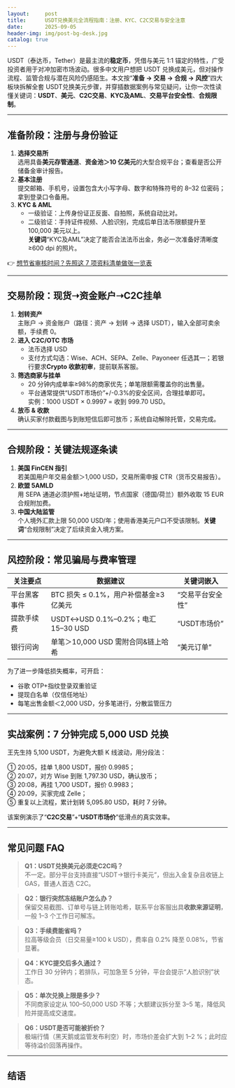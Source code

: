 ```yaml
---
layout:     post
title:      USDT兑换美元全流程指南：注册、KYC、C2C交易与安全注意
date:       2025-09-05
header-img: img/post-bg-desk.jpg
catalog: true
---
```


USDT（泰达币，Tether）是最主流的**稳定币**，凭借与美元 1∶1 锚定的特性，广受投资者用于对冲加密市场波动。很多中文用户想把 USDT 兑换成美元，但对操作流程、监管合规与潜在风险仍感陌生。本文按“**准备 → 交易 → 合规 → 风控**”四大板块拆解全套 USDT兑换美元步骤，并穿插数据案例与常见疑问，让你一次性读懂关键词：**USDT**、**美元**、**C2C交易**、**KYC及AML**、**交易平台安全性**、**合规限制**。

---

## 准备阶段：注册与身份验证

1. **选择交易所**  
   选用具备**美元存管通道**、**资金池＞10 亿美元**的大型合规平台；查看是否公开储备金审计报告。
2. **基本注册**  
   提交邮箱、手机号，设置包含大小写字母、数字和特殊符号的 8–32 位密码；拿到登录口令备用。
3. **KYC & AML**  
   - 一级验证：上传身份证正反面、自拍照，系统自动比对。  
   - 二级验证：手持证件视频、人脸识别，完成后单日法币限额提升至 100,000 美元以上。  
   **关键词**“KYC及AML”决定了能否合法法币出金，务必一次准备好清晰度≥600 dpi 的照片。

👉 [想节省审核时间？先照这 7 项资料清单做张一览表](https://okxdog.com/)

---

## 交易阶段：现货➝资金账户➝C2C挂单

1. **划转资产**  
   主账户 → 资金账户（路径：资产 → 划转 → 选择 USDT），输入全部可卖余额，手续费 0。
2. **进入 C2C/OTC 市场**  
   - 法币选择 USD  
   - 支付方式勾选：Wise、ACH、SEPA、Zelle、Payoneer 任选其一；若银行要求**Crypto 收款初审**，提前联系客服。
3. **筛选商家与挂单**  
   - 20 分钟内成单率≥98%的商家优先；单笔限额需覆盖你的出售量。  
   - 平台通常提供“USDT市场价”+/-0.3%的安全区间，合理挂单即可。  
   实例：1000 USDT × 0.9997 = 收到 999.70 USD。
4. **放币 & 收款**  
   确认买家付款截图与到账短信后即可放币；系统自动解除托管，交易完成。

---

## 合规阶段：关键法规逐条读

1. **美国 FinCEN 指引**  
   若美国用户年交易金额＞1,000 USD，交易所需申报 CTR（货币交易报告）。
2. **欧盟 5AMLD**  
   用 SEPA 通道必须护照+地址证明，节点国家（德国/荷兰）额外收取 15 EUR 合规附加费。
3. **中国大陆监管**  
   个人境外汇款上限 50,000 USD/年；使用香港美元户口不受该限制。**关键词**“合规限制”决定了后续资金入境方案。

---

## 风控阶段：常见骗局与费率管理

| 关注要点 | 数据建议 | 关键词嵌入 |
|---|---|---|
| 平台黑客事件 | BTC 损失 ≤ 0.1%，用户补偿基金≥3 亿美元 | “交易平台安全性” |
| 提款手续费 | USDT↔USD 0.1%–0.2%；电汇 15–30 USD | “USDT市场价” |
| 银行问询 | 单笔＞10,000 USD 需附合同&链上哈希 | “美元订单” |

为了进一步降低损失概率，可开启：

- 谷歌 OTP+指纹登录双重验证  
- 提现白名单（仅信任地址）  
- 每笔出售金额＜2,000 USD，分多笔进行，分散监管压力  

---

## 实战案例：7 分钟完成 5,000 USD 兑换

王先生持 5,100 USDT，为避免大额 K 线波动，用分段法：

① 20:05，挂单 1,800 USDT，报价 0.9985；  
② 20:07，对方 Wise 到账 1,797.30 USD，确认放币；  
③ 20:08，再挂 1,700 USDT，报价 0.9983；  
④ 20:09，买家完成 Zelle；  
⑤ 重复以上流程，累计划转 5,095.80 USD，耗时 7 分钟。

该案例演示了“**C2C交易**”+“**USDT市场价**”低滑点的真实效率。

---

## 常见问题 FAQ

> **Q1：USDT兑换美元必须走C2C吗？**  
> 不一定。部分平台支持直接“USDT→银行卡美元”，但出入金复杂且收链上 GAS，普通人首选 C2C。

> **Q2：银行突然冻结账户怎么办？**  
> 保留交易截图、订单号与链上转账哈希，联系平台客服出具**收款来源证明**，一般 1–3 个工作日可解冻。

> **Q3：手续费能省吗？**  
> 拉高等级会员（日交易量≥100 k USD），费率自 0.2% 降至 0.08%，节省显著。

> **Q4：KYC提交后多久通过？**  
> 工作日 30 分钟内；若排队，可加急至 5 分钟，平台会提示“人脸识别”状态。

> **Q5：单次兑换上限是多少？**  
> 不同商家设定从 100–50,000 USD 不等；大额建议拆分至 3–5 笔，降低风险并提高成交速度。

> **Q6：USDT是否可能被折价？**  
> 极端行情（黑天鹅或监管发布利空）时，市场价差会扩大到 1–2 %；此时应等待溢价回落再操作。

---

## 结语